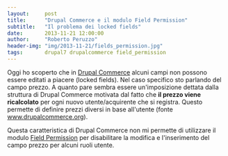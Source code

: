 ```yaml
---
layout:     post
title:      "Drupal Commerce e il modulo Field Permission"
subtitle:   "Il problema dei locked fields"
date:       2013-11-21 12:00:00
author:     "Roberto Peruzzo"
header-img: "img/2013-11-21/fields_permission.jpg"
tags:       drupal7 drupalcommerce field_permission
---
```


<p>Oggi ho scoperto che in <a href="https://www.drupal.org/project/commerce" target="_blank">Drupal Commerce</a>
  alcuni campi non possono essere editati a piacere (locked fields).
  Nel caso specifico sto parlando del campo prezzo. A quanto pare sembra
  essere un'imposizione dettata dalla struttura di Drupal Commerce motivata dal
  fatto che <strong>il prezzo viene ricalcolato</strong> per ogni nuovo utente/acquirente che si
  registra. Questo permette di definire prezzi diversi in base all'utente (fonte
  <a href="www.drupalcommerce.org" target="_blank">www.drupalcommerce.org</a>).</p>

<p>Questa caratteristica di Drupal Commerce non mi permette di utilizzare il
  modulo <a href="https://www.drupal.org/project/field_permissions" target="_blank">Field Permission</a>
  per disabilitare la modifica e l'inserimento del campo prezzo per alcuni ruoli utente.</p>
